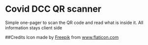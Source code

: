 # Covid DCC QR scanner
Simple one-pager to scan the QR code and read what is inside it. 
All information stays client side

##Credits
Icon made by <a href="https://www.freepik.com" title="Freepik">Freepik</a> from www.flaticon.com